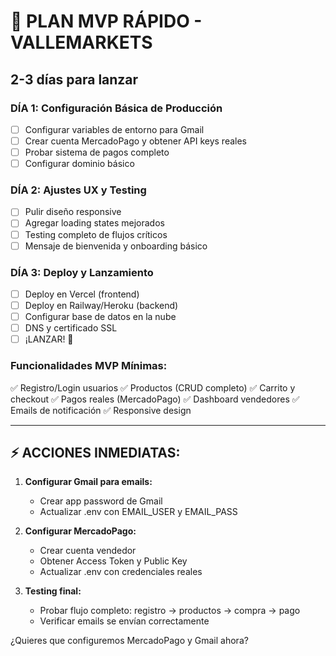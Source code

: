 # 🎯 PLAN MVP RÁPIDO - VALLEMARKETS
## 2-3 días para lanzar

### DÍA 1: Configuración Básica de Producción
- [ ] Configurar variables de entorno para Gmail
- [ ] Crear cuenta MercadoPago y obtener API keys reales
- [ ] Probar sistema de pagos completo
- [ ] Configurar dominio básico

### DÍA 2: Ajustes UX y Testing
- [ ] Pulir diseño responsive
- [ ] Agregar loading states mejorados
- [ ] Testing completo de flujos críticos
- [ ] Mensaje de bienvenida y onboarding básico

### DÍA 3: Deploy y Lanzamiento
- [ ] Deploy en Vercel (frontend)
- [ ] Deploy en Railway/Heroku (backend)
- [ ] Configurar base de datos en la nube
- [ ] DNS y certificado SSL
- [ ] ¡LANZAR! 🚀

### Funcionalidades MVP Mínimas:
✅ Registro/Login usuarios
✅ Productos (CRUD completo)
✅ Carrito y checkout
✅ Pagos reales (MercadoPago)
✅ Dashboard vendedores
✅ Emails de notificación
✅ Responsive design

---

## ⚡ ACCIONES INMEDIATAS:

1. **Configurar Gmail para emails:**
   - Crear app password de Gmail
   - Actualizar .env con EMAIL_USER y EMAIL_PASS

2. **Configurar MercadoPago:**
   - Crear cuenta vendedor
   - Obtener Access Token y Public Key
   - Actualizar .env con credenciales reales

3. **Testing final:**
   - Probar flujo completo: registro → productos → compra → pago
   - Verificar emails se envían correctamente

¿Quieres que configuremos MercadoPago y Gmail ahora?
